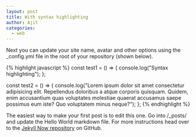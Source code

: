 ```yaml
---
layout: post
title: With syntax highlighting
author: Ajit
categories:
  - web
---
```


Next you can update your site name, avatar and other options using the _config.yml file in the root of your repository (shown below).

{% highlight javascript %}
const test1 = () => {
  console.log("Syntax highlighting");
};

const test2 = () => {
  console.log("Lorem ipsum dolor sit amet consectetur adipisicing elit. Repellendus doloribus a atque corporis quisquam. Quidem, enim accusantium quas voluptates molestiae quaerat accusamus saepe possimus eum iste? Quo voluptatem minus neque?");
};
{% endhighlight %}

The easiest way to make your first post is to edit this one. Go into /_posts/ and update the Hello World markdown file. For more instructions head over to the [Jekyll Now repository](https://github.com/barryclark/jekyll-now) on GitHub.